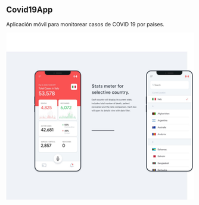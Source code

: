 ## Covid19App
Aplicación móvil para monitorear casos de COVID 19 por paises. 


![covid19app](https://github.com/Jehaann-Manzanares/Covid19App/blob/dev/assets/screenshot.jpg?raw=true)

